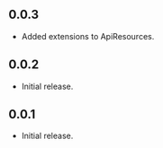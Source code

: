 ## 0.0.3

* Added extensions to ApiResources.
 
## 0.0.2

* Initial release.

## 0.0.1

* Initial release.
